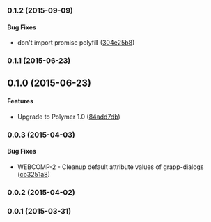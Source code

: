 <a name="0.1.2"></a>
### 0.1.2 (2015-09-09)


#### Bug Fixes

* don't import promise polyfill ([304e25b8](http://github.com/grappendorf/grapp-dialogs/commit/304e25b80b334dd751a95352af2c88327f1bd9c3))


<a name="0.1.1"></a>
### 0.1.1 (2015-06-23)


<a name="0.1.0"></a>
## 0.1.0 (2015-06-23)


#### Features

* Upgrade to Polymer 1.0 ([84add7db](http://github.com/grappendorf/grapp-dialogs/commit/84add7dbcb4a10ac7e3a53f10a74d58a9d2ca8f4))


<a name="0.0.3"></a>
### 0.0.3 (2015-04-03)


#### Bug Fixes

* WEBCOMP-2 -  Cleanup default attribute values of grapp-dialogs ([cb3251a8](http://github.com/grappendorf/grapp-dialogs/commit/cb3251a878acec9b3092d18731a4f0d180294482))


<a name="0.0.2"></a>
### 0.0.2 (2015-04-02)


<a name="0.0.1"></a>
### 0.0.1 (2015-03-31)


